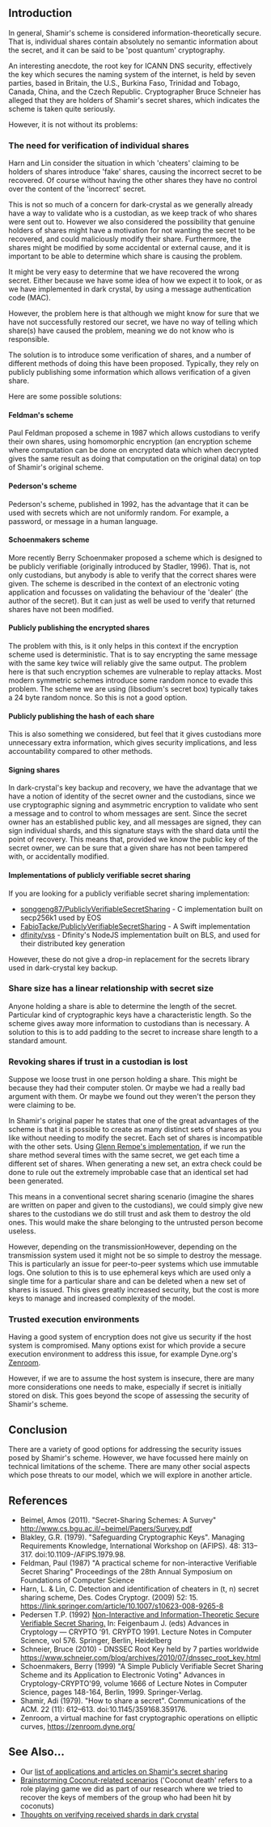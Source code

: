 
## Introduction

In general, Shamir's scheme is considered information-theoretically secure.  That is, individual shares contain absolutely no semantic information about the secret, and it can be said to be 'post quantum' cryptography.

An interesting anecdote, the root key for ICANN DNS security, effectively the key which secures the naming system of the internet, is held by seven parties, based in Britain, the U.S., Burkina Faso, Trinidad and Tobago, Canada, China, and the Czech Republic. Cryptographer Bruce Schneier has alleged that they are holders of Shamir's secret shares, which indicates the scheme is taken quite seriously.

However, it is not without its problems:

### The need for verification of individual shares

Harn and Lin consider the situation in which 'cheaters' claiming to be holders of shares introduce 'fake' shares, causing the incorrect secret to be recovered.  Of course without having the other shares they have no control over the content of the 'incorrect' secret. 

This is not so much of a concern for dark-crystal as we generally already have a way to validate who is a custodian, as we keep track of who shares were sent out to.  However we also considered the possibility that genuine holders of shares might have a motivation for not wanting the secret to be recovered, and could maliciously modify their share.  Furthermore, the shares might be modified by some accidental or external cause, and it is important to be able to determine which share is causing the problem.

It might be very easy to determine that we have recovered the wrong secret.  Either because we have some idea of how we expect it to look, or as we have implemented in dark crystal, by using a message authentication code (MAC).

However, the problem here is that although we might know for sure that we have not successfully restored our secret, we have no way of telling which share(s) have caused the problem, meaning we do not know who is responsible. 

The solution is to introduce some verification of shares, and a number of different methods of doing this have been proposed.  Typically, they rely on publicly publishing some information which allows verification of a given share.

Here are some possible solutions:

#### Feldman's scheme 

Paul Feldman proposed a scheme in 1987 which allows custodians to verify their own shares, using homomorphic encryption (an encryption scheme where computation can be done on encrypted data which when decrypted gives the same result as doing that computation on the original data) on top of Shamir's original scheme.

#### Pederson's scheme

Pederson's scheme, published in 1992, has the advantage that it can be used with secrets which are not uniformly random. For example, a password, or message in a human language. 

#### Schoenmakers scheme

More recently Berry Schoenmaker proposed a scheme which is designed to be publicly verifiable (originally introduced by Stadler, 1996).  That is, not only custodians, but anybody is able to verify that the correct shares were given.  The scheme is described in the context of an electronic voting application and focusses on validating the behaviour of the 'dealer' (the author of the secret).  But it can just as well be used to verify that returned shares have not been modified. 

#### Publicly publishing the encrypted shares  

The problem with this, is it only helps in this context if the encryption scheme used is deterministic.  That is to say encrypting the same message with the same key twice will reliably give the same output.  The problem here is that such encryption schemes are vulnerable to replay attacks.  Most modern symmetric schemes introduce some random nonce to evade this problem. The scheme we are using (libsodium's secret box) typically takes a 24 byte random nonce.  So this is not a good option.

#### Publicly publishing the hash of each share

This is also something we considered, but feel that it gives custodians more unnecessary extra information, which gives security implications, and less accountability compared to other methods.

#### Signing shares

In dark-crystal's key backup and recovery, we have the advantage that we have a notion of identity of the secret owner and the custodians, since we use cryptographic signing and asymmetric encryption to validate who sent a message and to control to whom messages are sent. Since the secret owner has an established public key, and all messages are signed, they can sign individual shards, and this signature stays with the shard data until the point of recovery.  This means that, provided we know the public key of the secret owner, we can be sure that a given share has not been tampered with, or accidentally modified.

#### Implementations of publicly verifiable secret sharing

If you are looking for a publicly verifiable secret sharing implementation:

- [songgeng87/PubliclyVerifiableSecretSharing](https://github.com/songgeng87/PubliclyVerifiableSecretSharing) - C implementation built on secp256k1 used by EOS
- [FabioTacke/PubliclyVerifiableSecretSharing](https://github.com/FabioTacke/PubliclyVerifiableSecretSharing) - A Swift implementation 
- [dfinity/vss](https://github.com/dfinity/vss) - Dfinity's NodeJS implementation built on BLS, and used for their distributed key generation

However, these do not give a drop-in replacement for the secrets library used in dark-crystal key backup. 

### Share size has a linear relationship with secret size

Anyone holding a share is able to determine the length of the secret.  Particular kind of cryptographic keys have a characteristic length.  So the scheme gives away more information to custodians than is necessary.  A solution to this is to add padding to the secret to increase share length to a standard amount.

### Revoking shares if trust in a custodian is lost

Suppose we loose trust in one person holding a share. This might be because they had their computer stolen. Or maybe we had a really bad argument with them. Or maybe we found out they weren't the person they were claiming to be.

In Shamir's original paper he states that one of the great advantages of the scheme is that it is possible to create as many distinct sets of shares as you like without needing to modify the secret. Each set of shares is incompatible with the other sets. Using [Glenn Rempe's implementation](https://github.com/grempe/secrets.js), if we run the share method several times with the same secret, we get each time a different set of shares. When generating a new set, an extra check could be done to rule out the extremely improbable case that an identical set had been generated.

This means in a conventional secret sharing scenario (imagine the shares are written on paper and given to the custodians), we could simply give new shares to the custodians we do still trust and ask them to destroy the old ones. This would make the share belonging to the untrusted person become useless.

However, depending on the transmissionHowever, depending on the transmission system used it might not be so simple to destroy the message. This is particularly an issue for peer-to-peer systems which use immutable logs. One solution to this is to use ephemeral keys which are used only a single time for a particular share and can be deleted when a new set of shares is issued. This gives greatly increased security, but the cost is more keys to manage and increased complexity of the model. 

### Trusted execution environments

Having a good system of encryption does not give us security if the host system is compromised. Many options exist for which provide a secure execution environment to address this issue, for example Dyne.org's [Zenroom](https://zenroom.dyne.org).

However, if we are to assume the host system is insecure, there are many more considerations one needs to make, especially if secret is initially stored on disk. This goes beyond the scope of assessing the security of Shamir's scheme. 

## Conclusion

There are a variety of good options for addressing the security issues posed by Shamir's scheme. However, we have focussed here mainly on technical limitations of the scheme.  There are many other social aspects which pose threats to our model, which we will explore in another article. 

## References

- Beimel, Amos (2011). "Secret-Sharing Schemes: A Survey" http://www.cs.bgu.ac.il/~beimel/Papers/Survey.pdf
- Blakley, G.R. (1979). "Safeguarding Cryptographic Keys". Managing Requirements Knowledge, International Workshop on (AFIPS). 48: 313–317. doi:10.1109-/AFIPS.1979.98.
- Feldman, Paul (1987) "A practical scheme for non-interactive Verifiable Secret Sharing" Proceedings of the 28th Annual Symposium on Foundations of Computer Science
- Harn, L. & Lin, C. Detection and identification of cheaters in (t, n) secret sharing scheme, Des. Codes Cryptogr. (2009) 52: 15. https://link.springer.com/article/10.1007/s10623-008-9265-8
- Pedersen T.P. (1992) [Non-Interactive and Information-Theoretic Secure Verifiable Secret Sharing.](https://link.springer.com/chapter/10.1007%2F3-540-46766-1_9) In: Feigenbaum J. (eds) Advances in Cryptology — CRYPTO ’91. CRYPTO 1991. Lecture Notes in Computer Science, vol 576. Springer, Berlin, Heidelberg 
- Schneier, Bruce (2010) - DNSSEC Root Key held by 7 parties worldwide https://www.schneier.com/blog/archives/2010/07/dnssec_root_key.html
- Schoenmakers, Berry (1999) "A Simple Publicly Verifiable Secret Sharing Scheme and its Application to Electronic Voting" Advances in Cryptology-CRYPTO'99, volume 1666 of Lecture Notes in Computer Science, pages 148-164, Berlin, 1999. Springer-Verlag. 
- Shamir, Adi (1979). "How to share a secret". Communications of the ACM. 22 (11): 612–613. doi:10.1145/359168.359176.
- Zenroom, a virtual machine for fast cryptographic operations on elliptic curves, https://zenroom.dyne.org/

## See Also...

- Our [list of applications and articles on Shamir's secret sharing](https://gitlab.com/dark-crystal/research/-/blob/master/shamirs_secret_sharing_applications.md)
- [Brainstorming Coconut-related scenarios](https://gitlab.com/dark-crystal/research/-/blob/master/coconut_brainstorm.md) ('Coconut death' refers to a role playing game we did as part of our research where we tried to recover the keys of members of the group who had been hit by coconuts)
- [Thoughts on verifying received shards in dark crystal](https://gitlab.com/dark-crystal/research/-/blob/master/verifying_recived_shards.md)
